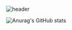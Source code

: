 ![header](https://capsule-render.vercel.app/api?type=wave&color=auto&height=300&section=header&text=Hyunwoo%20Jin&fontSize=90)

<!-- stat theme -->
![Anurag's GitHub stats](https://github-readme-stats.vercel.app/api?username=oplidote&show_icons=true&theme=dark)
